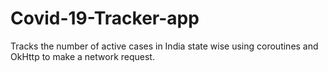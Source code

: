 # Covid-19-Tracker-app
Tracks the number of active cases in India state wise using coroutines and OkHttp to make a network request.

